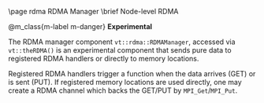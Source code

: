 \page rdma RDMA Manager
\brief Node-level RDMA

@m_class{m-label m-danger} **Experimental**

The RDMA manager component `vt::rdma::RDMAManager`, accessed via `vt::theRDMA()`
is an experimental component that sends pure data to registered RDMA handlers or
directly to memory locations.

Registered RDMA handlers trigger a function when the data arrives (GET) or is
sent (PUT). If registered memory locations are used directly, one may create a
RDMA channel which backs the GET/PUT by `MPI_Get`/`MPI_Put`.

